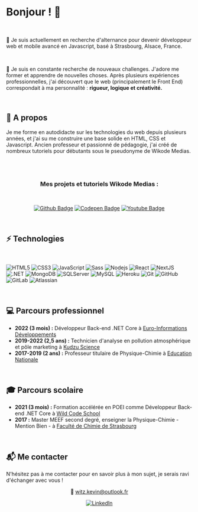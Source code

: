 <h1>Bonjour ! 👋</h1>
<br />
<p>🎯 Je suis actuellement en recherche d'alternance pour devenir développeur web et mobile avancé en Javascript, basé à Strasbourg, Alsace, France.</p>
<br />
<p>🚀 Je suis en constante recherche de nouveaux challenges. J'adore me former et apprendre de nouvelles choses. Après plusieurs expériences professionnelles, j'ai découvert que le web (principalement le Front End) correspondait à ma personnalité : <b>rigueur, logique et créativité.</b></p>
<br />


<h2>📢 A propos</h2>

<p>Je me forme en autodidacte sur les technologies du web depuis plusieurs années, et j'ai su me construire une base solide en HTML, CSS et Javascript. Ancien professeur et passionné de pédagogie, j'ai créé de nombreux tutoriels pour débutants sous le pseudonyme de Wikode Medias.</p>
<br />
<br />

<div align="center">
<h3>Mes projets et tutoriels Wikode Medias :</h3>

<br />

[![Github Badge](https://img.shields.io/badge/github-%23121011.svg?style=for-the-badge&logo=github&logoColor=white)](https://github.com/wikode)
[![Codepen Badge](https://img.shields.io/badge/Codepen-000000?style=for-the-badge&logo=codepen&logoColor=white)](https://codepen.io/wikode)
[![Youtube Badge](https://img.shields.io/badge/YouTube-FF0000?style=for-the-badge&logo=youtube&logoColor=white)](https://www.youtube.com/channel/UCmPeGGsMsg1WwcstKoG5eIQ)

</div>

<br />
<h2>⚡ Technologies</h2>
<br />

![HTML5](https://img.shields.io/badge/-HTML5-E34F26?style=flat-square&logo=html5&logoColor=white)
![CSS3](https://img.shields.io/badge/-CSS3-1572B6?style=flat-square&logo=css3)
![JavaScript](https://img.shields.io/badge/-JavaScript-f7df1e?style=flat-square&logo=javascript&logoColor=black)
![Sass](https://img.shields.io/badge/-Sass-black?style=flat-square&logo=sass)
![Nodejs](https://img.shields.io/badge/-Nodejs-black?style=flat-square&logo=Node.js)
![React](https://img.shields.io/badge/-React-black?style=flat-square&logo=react)
![NextJS](https://img.shields.io/badge/-Next-black?style=flat-square&logo=nextdotjs)
![.NET](https://img.shields.io/badge/-.NET--Core-6D409D?style=flat-square&logo=dotnet)
![MongoDB](https://img.shields.io/badge/-MongoDB-black?style=flat-square&logo=mongodb)
![SQLServer](https://img.shields.io/badge/-SQL--Server-black?style=flat-square&logo=microsoft-sql-server)
![MySQL](https://img.shields.io/badge/-MySQL-black?style=flat-square&logo=mysql)
![Heroku](https://img.shields.io/badge/-Heroku-430098?style=flat-square&logo=heroku)
![Git](https://img.shields.io/badge/-Git-black?style=flat-square&logo=git)
![GitHub](https://img.shields.io/badge/-GitHub-181717?style=flat-square&logo=github)
![GitLab](https://img.shields.io/badge/-GitLab-FCA121?style=flat-square&logo=gitlab)
![Atlassian](https://img.shields.io/badge/-Atlassian-blue?style=flat-square&logo=atlassian)

<br />
<h2>💻 Parcours professionnel</h2>
<ul>
    <li><b>2022 (3 mois) :</b> Développeur Back-end .NET Core à <a href="https://www.e-i.com/fr/index.html" alt="Euro-Informations Développements">Euro-Informations Développements</a></li>
    <li><b>2019-2022 (2,5 ans) :</b> Technicien d'analyse en pollution atmosphérique et pôle marketing à <a href="https://shop.kudzuscience.com/" alt="Kudzu Science">Kudzu Science</a></li>
    <li><b>2017-2019 (2 ans) :</b> Professeur titulaire de Physique-Chimie à <a href="https://www.education.gouv.fr/" alt="Education Nationale">Education Nationale</a></li>
</ul>

<br />
<h2>🎓 Parcours scolaire</h2>
<ul>
    <li><b>2021 (3 mois) :</b> Formation accélérée en POEI comme Développeur Back-end .NET Core à <a href="https://www.wildcodeschool.com/fr-FR" alt="Wild Code School">Wild Code School</a></li>
    <li><b>2017 :</b> Master MEEF second degré, enseigner la Physique-Chimie - Mention Bien - à <a href="https://chimie.unistra.fr/" alt="Faculté de Chimie de Strasbourg">Faculté de Chimie de Strasbourg</a></li>
</ul>

<br />
<h2>📬 Me contacter</h2>
<p>N'hésitez pas à me contacter pour en savoir plus à mon sujet, je serais ravi d'échanger avec vous !</p>

<div align="center">

📧 witz.kevin@outlook.fr

[![LinkedIn](https://img.shields.io/badge/linkedin-%230077B5.svg?style=for-the-badge&logo=linkedin&logoColor=white)](https://www.linkedin.com/in/kevinwitz/)

</div>

<br />
